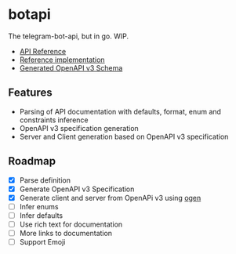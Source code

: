 # botapi

The telegram-bot-api, but in go. WIP.
* [API Reference](https://core.telegram.org/bots/api)
* [Reference implementation](https://github.com/tdlib/telegram-bot-api)
* [Generated OpenAPI v3 Schema](./_oas/openapi.json)

## Features
* Parsing of API documentation with defaults, format, enum and constraints inference
* OpenAPI v3 specification generation
* Server and Client generation based on OpenAPI v3 specification

## Roadmap
- [x] Parse definition
- [x] Generate OpenAPI v3 Specification
- [x] Generate client and server from OpenAPi v3 using [ogen](https://github.com/ogen-go/ogen)
- [ ] Infer enums
- [ ] Infer defaults
- [ ] Use rich text for documentation
- [ ] More links to documentation
- [ ] Support Emoji
